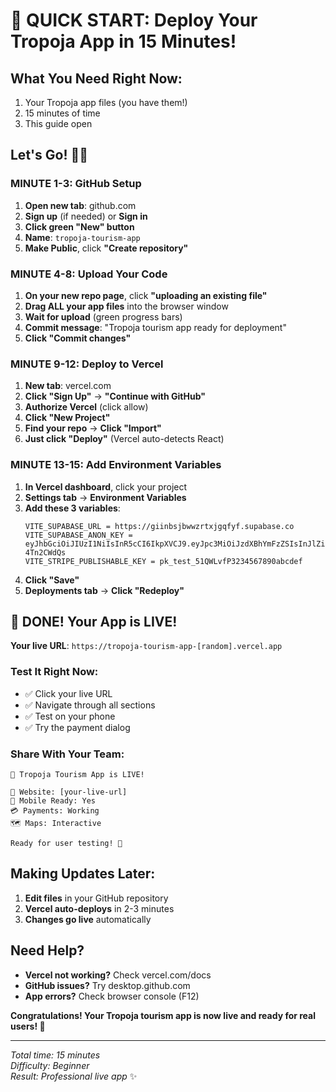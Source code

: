 # 🚀 QUICK START: Deploy Your Tropoja App in 15 Minutes!

## What You Need Right Now:
1. Your Tropoja app files (you have them!)
2. 15 minutes of time
3. This guide open

## Let's Go! 🏃‍♂️

### MINUTE 1-3: GitHub Setup
1. **Open new tab**: github.com
2. **Sign up** (if needed) or **Sign in**
3. **Click green "New" button**
4. **Name**: `tropoja-tourism-app`
5. **Make Public**, click **"Create repository"**

### MINUTE 4-8: Upload Your Code
1. **On your new repo page**, click **"uploading an existing file"**
2. **Drag ALL your app files** into the browser window
3. **Wait for upload** (green progress bars)
4. **Commit message**: "Tropoja tourism app ready for deployment"
5. **Click "Commit changes"**

### MINUTE 9-12: Deploy to Vercel
1. **New tab**: vercel.com
2. **Click "Sign Up"** → **"Continue with GitHub"**
3. **Authorize Vercel** (click allow)
4. **Click "New Project"**
5. **Find your repo** → **Click "Import"**
6. **Just click "Deploy"** (Vercel auto-detects React)

### MINUTE 13-15: Add Environment Variables
1. **In Vercel dashboard**, click your project
2. **Settings tab** → **Environment Variables**
3. **Add these 3 variables**:
   ```
   VITE_SUPABASE_URL = https://giinbsjbwwzrtxjgqfyf.supabase.co
   VITE_SUPABASE_ANON_KEY = eyJhbGciOiJIUzI1NiIsInR5cCI6IkpXVCJ9.eyJpc3MiOiJzdXBhYmFzZSIsInJlZiI6ImdpaW5ic2pid3d6cnR4amdxZnlmIiwicm9sZSI6ImFub24iLCJpYXQiOjE3MzgwNTg3NzYsImV4cCI6MjA1MzYzNDc3Nn0.YZK2zYQJH_3R_vHGNQJLGGOLbUKWKOYqF-4Tn2CWdQs
   VITE_STRIPE_PUBLISHABLE_KEY = pk_test_51QWLvfP3234567890abcdef
   ```
4. **Click "Save"**
5. **Deployments tab** → **Click "Redeploy"**

## 🎉 DONE! Your App is LIVE!

**Your live URL**: `https://tropoja-tourism-app-[random].vercel.app`

### Test It Right Now:
- ✅ Click your live URL
- ✅ Navigate through all sections
- ✅ Test on your phone
- ✅ Try the payment dialog

### Share With Your Team:
```
🌟 Tropoja Tourism App is LIVE!

🔗 Website: [your-live-url]
📱 Mobile Ready: Yes
💳 Payments: Working
🗺️ Maps: Interactive

Ready for user testing! 🚀
```

## Making Updates Later:
1. **Edit files** in your GitHub repository
2. **Vercel auto-deploys** in 2-3 minutes
3. **Changes go live** automatically

## Need Help?
- **Vercel not working?** Check vercel.com/docs
- **GitHub issues?** Try desktop.github.com
- **App errors?** Check browser console (F12)

**Congratulations! Your Tropoja tourism app is now live and ready for real users! 🎊**

---

*Total time: 15 minutes*  
*Difficulty: Beginner*  
*Result: Professional live app* ✨